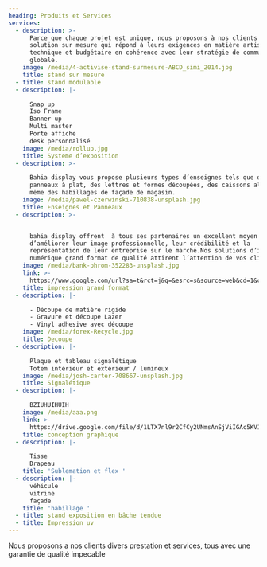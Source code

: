 ```yaml
---
heading: Produits et Services
services:
  - description: >-
      Parce que chaque projet est unique, nous proposons à nos clients une
      solution sur mesure qui répond à leurs exigences en matière artistique,
      technique et budgétaire en cohérence avec leur stratégie de communication
      globale.
    image: /media/4-activise-stand-surmesure-ABCD_simi_2014.jpg
    title: stand sur mesure
  - title: stand modulable
  - description: |-

      Snap up  
      Iso Frame 
      Banner up  
      Multi master 
      Porte affiche
      desk personnalisé
    image: /media/rollup.jpg
    title: Systeme d’exposition
  - description: >-

      Bahia display vous propose plusieurs types d’enseignes tels que des
      panneaux à plat, des lettres et formes découpées, des caissons alu plié et
      même des habillages de façade de magasin.
    image: /media/pawel-czerwinski-710838-unsplash.jpg
    title: Enseignes et Panneaux
  - description: >-


      bahia display offrent  à tous ses partenaires un excellent moyen
      d’améliorer leur image professionnelle, leur crédibilité et la
      représentation de leur entreprise sur le marché.Nos solutions d’impression
      numérique grand format de qualité attirent l’attention de vos clients 
    image: /media/bank-phrom-352283-unsplash.jpg
    link: >-
      https://www.google.com/url?sa=t&rct=j&q=&esrc=s&source=web&cd=1&cad=rja&uact=8&ved=2ahUKEwiA_vDHxdjcAhWIsaQKHTcTCmYQFjAAegQIABAC&url=https%3A%2F%2Fwww.corel.com%2Fcontent%2Fpdf%2Fcgsx3%2Finsights%2Fife_digital.pdf&usg=AOvVaw0H9mP_spDPOnVRPKigQttj
    title: impression grand format
  - description: |-

      - Découpe de matière rigide 
      - Gravure et découpe Lazer 
      - Vinyl adhesive avec découpe
    image: /media/forex-Recycle.jpg
    title: Decoupe
  - description: |-

      Plaque et tableau signalétique
      Totem intérieur et extérieur / lumineux
    image: /media/josh-carter-708667-unsplash.jpg
    title: Signalétique
  - description: |-

      BZIUHUIHUIH
    image: /media/aaa.png
    link: >-
      https://drive.google.com/file/d/1LTX7nl9r2CfCy2UNmsAnSjViIGAc5KV1/view?usp=sharing
    title: conception graphique
  - description: |-

      Tisse 
      Drapeau 
    title: 'Sublemation et flex '
  - description: |-
      véhicule
      vitrine
      façade
    title: 'habillage '
  - title: stand exposition en bâche tendue
  - title: Impression uv
---
```

Nous proposons a nos clients divers prestation et services, tous avec une garantie de qualité impecable
